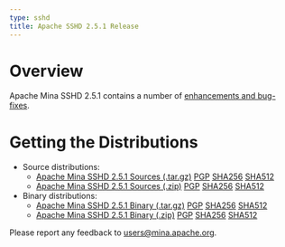 ```yaml
---
type: sshd
title: Apache SSHD 2.5.1 Release
---
```


# Overview

Apache Mina SSHD 2.5.1 contains a number of [enhancements and bug-fixes](https://issues.apache.org/jira/secure/ReleaseNote.jspa?projectId=12310849&version=12348440).

# Getting the Distributions

* Source distributions:
    * [Apache Mina SSHD 2.5.1 Sources (.tar.gz)](https://archive.apache.org/dist/mina/sshd/2.5.1/apache-sshd-2.5.1-src.tar.gz) [PGP](https://archive.apache.org/dist/mina/sshd/2.5.1/apache-sshd-2.5.1-src.tar.gz.asc) [SHA256](https://archive.apache.org/dist/mina/sshd/2.5.1/apache-sshd-2.5.1-src.tar.gz.sha256) [SHA512](https://archive.apache.org/dist/mina/sshd/2.5.1/apache-sshd-2.5.1-src.tar.gz.sha512)
    * [Apache Mina SSHD 2.5.1 Sources (.zip)](https://archive.apache.org/dist/mina/sshd/2.5.1/apache-sshd-2.5.1-src.zip) [PGP](https://archive.apache.org/dist/mina/sshd/2.5.1/apache-sshd-2.5.1-src.zip.asc) [SHA256](https://archive.apache.org/dist/mina/sshd/2.5.1/apache-sshd-2.5.1-src.zip.sha256)  [SHA512](https://archive.apache.org/dist/mina/sshd/2.5.1/apache-sshd-2.5.1-src.zip.sha512)
* Binary distributions:
    * [Apache Mina SSHD 2.5.1 Binary (.tar.gz)](https://archive.apache.org/dist/mina/sshd/2.5.1/apache-sshd-2.5.1.tar.gz) [PGP](https://archive.apache.org/dist/mina/sshd/2.5.1/apache-sshd-2.5.1.tar.gz.asc) [SHA256](https://archive.apache.org/dist/mina/sshd/2.5.1/apache-sshd-2.5.1.tar.gz.sha256) [SHA512](https://archive.apache.org/dist/mina/sshd/2.5.1/apache-sshd-2.5.1.tar.gz.sha512)
    * [Apache Mina SSHD 2.5.1 Binary (.zip)](https://archive.apache.org/dist/mina/sshd/2.5.1/apache-sshd-2.5.1.zip) [PGP](https://archive.apache.org/dist/mina/sshd/2.5.1/apache-sshd-2.5.1.zip.asc) [SHA256](https://archive.apache.org/dist/mina/sshd/2.5.1/apache-sshd-2.5.1.zip.sha256) [SHA512](https://archive.apache.org/dist/mina/sshd/2.5.1/apache-sshd-2.5.1.zip.sha512)

Please report any feedback to [users@mina.apache.org](mailto:users@mina.apache.org).
